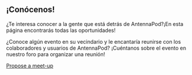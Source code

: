 ## ¡Conócenos!

¿Te interesa conocer a la gente que está detrás de AntennaPod?¡En esta página
encontrarás todas las oportunidades!

¿Conoce algún evento en su vecindario y le encantaría reunirse con los
colaboradores y usuarios de AntennaPod? ¡Cuéntanos sobre el evento en nuestro
foro para organizar una reunión!

[Propose a meet-up](https://forum.antennapod.org)
